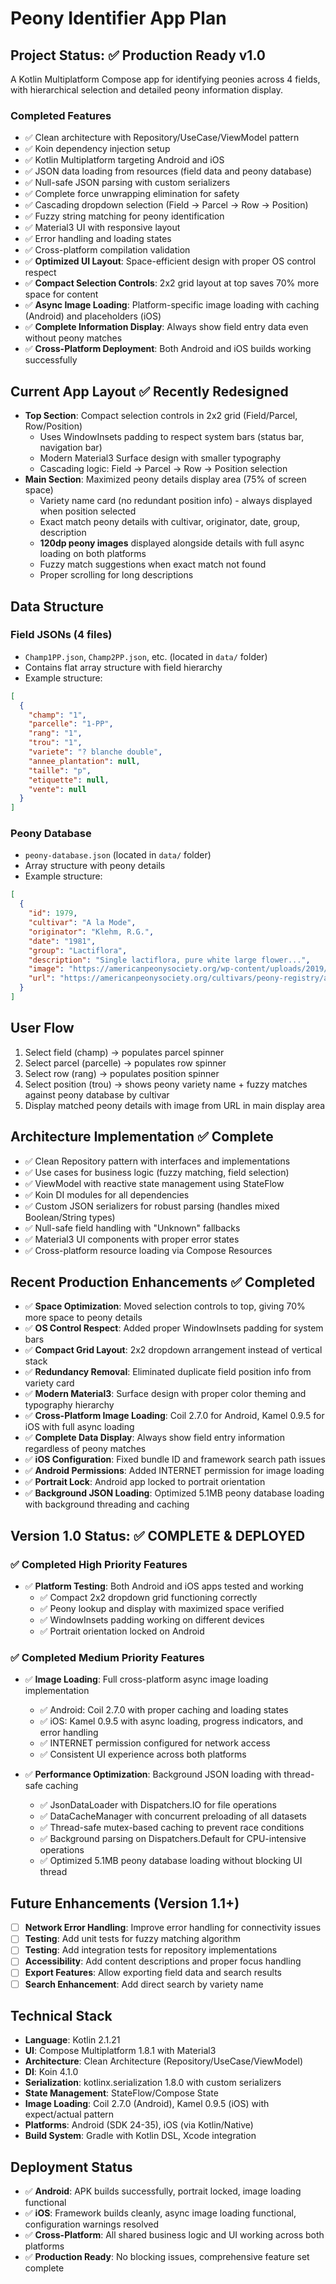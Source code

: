 # Peony Identifier App Plan

## Project Status: ✅ Production Ready v1.0

A Kotlin Multiplatform Compose app for identifying peonies across 4 fields, with hierarchical selection and detailed peony information display.

### Completed Features
- ✅ Clean architecture with Repository/UseCase/ViewModel pattern
- ✅ Koin dependency injection setup
- ✅ Kotlin Multiplatform targeting Android and iOS
- ✅ JSON data loading from resources (field data and peony database)
- ✅ Null-safe JSON parsing with custom serializers
- ✅ Complete force unwrapping elimination for safety
- ✅ Cascading dropdown selection (Field → Parcel → Row → Position)
- ✅ Fuzzy string matching for peony identification
- ✅ Material3 UI with responsive layout
- ✅ Error handling and loading states
- ✅ Cross-platform compilation validation
- ✅ **Optimized UI Layout**: Space-efficient design with proper OS control respect
- ✅ **Compact Selection Controls**: 2x2 grid layout at top saves 70% more space for content
- ✅ **Async Image Loading**: Platform-specific image loading with caching (Android) and placeholders (iOS)
- ✅ **Complete Information Display**: Always show field entry data even without peony matches
- ✅ **Cross-Platform Deployment**: Both Android and iOS builds working successfully

## Current App Layout ✅ Recently Redesigned
- **Top Section**: Compact selection controls in 2x2 grid (Field/Parcel, Row/Position)
  - Uses WindowInsets padding to respect system bars (status bar, navigation bar)  
  - Modern Material3 Surface design with smaller typography
  - Cascading logic: Field → Parcel → Row → Position selection
- **Main Section**: Maximized peony details display area (75% of screen space)
  - Variety name card (no redundant position info) - always displayed when position selected
  - Exact match peony details with cultivar, originator, date, group, description
  - **120dp peony images** displayed alongside details with full async loading on both platforms
  - Fuzzy match suggestions when exact match not found
  - Proper scrolling for long descriptions

## Data Structure

### Field JSONs (4 files)
- `Champ1PP.json`, `Champ2PP.json`, etc. (located in `data/` folder)
- Contains flat array structure with field hierarchy
- Example structure:
```json
[
  {
    "champ": "1",
    "parcelle": "1-PP", 
    "rang": "1",
    "trou": "1",
    "variete": "? blanche double",
    "annee_plantation": null,
    "taille": "p",
    "etiquette": null,
    "vente": null
  }
]
```

### Peony Database
- `peony-database.json` (located in `data/` folder)
- Array structure with peony details
- Example structure:
```json
[
  {
    "id": 1979,
    "cultivar": "A la Mode",
    "originator": "Klehm, R.G.",
    "date": "1981",
    "group": "Lactiflora",
    "description": "Single lactiflora, pure white large flower...",
    "image": "https://americanpeonysociety.org/wp-content/uploads/2019/04/Peony-A-la-Mode.jpg",
    "url": "https://americanpeonysociety.org/cultivars/peony-registry/a-la-mode/"
  }
]
```

## User Flow
1. Select field (champ) → populates parcel spinner
2. Select parcel (parcelle) → populates row spinner  
3. Select row (rang) → populates position spinner
4. Select position (trou) → shows peony variety name + fuzzy matches against peony database by cultivar
5. Display matched peony details with image from URL in main display area

## Architecture Implementation ✅ Complete
- ✅ Clean Repository pattern with interfaces and implementations
- ✅ Use cases for business logic (fuzzy matching, field selection)
- ✅ ViewModel with reactive state management using StateFlow
- ✅ Koin DI modules for all dependencies
- ✅ Custom JSON serializers for robust parsing (handles mixed Boolean/String types)
- ✅ Null-safe field handling with "Unknown" fallbacks
- ✅ Material3 UI components with proper error states
- ✅ Cross-platform resource loading via Compose Resources

## Recent Production Enhancements ✅ Completed
- ✅ **Space Optimization**: Moved selection controls to top, giving 70% more space to peony details
- ✅ **OS Control Respect**: Added proper WindowInsets padding for system bars
- ✅ **Compact Grid Layout**: 2x2 dropdown arrangement instead of vertical stack
- ✅ **Redundancy Removal**: Eliminated duplicate field position info from variety card
- ✅ **Modern Material3**: Surface design with proper color theming and typography hierarchy
- ✅ **Cross-Platform Image Loading**: Coil 2.7.0 for Android, Kamel 0.9.5 for iOS with full async loading
- ✅ **Complete Data Display**: Always show field entry information regardless of peony matches
- ✅ **iOS Configuration**: Fixed bundle ID and framework search path issues
- ✅ **Android Permissions**: Added INTERNET permission for image loading
- ✅ **Portrait Lock**: Android app locked to portrait orientation
- ✅ **Background JSON Loading**: Optimized 5.1MB peony database loading with background threading and caching

## Version 1.0 Status: ✅ COMPLETE & DEPLOYED

### ✅ Completed High Priority Features
- ✅ **Platform Testing**: Both Android and iOS apps tested and working
  - ✅ Compact 2x2 dropdown grid functioning correctly
  - ✅ Peony lookup and display with maximized space verified
  - ✅ WindowInsets padding working on different devices
  - ✅ Portrait orientation locked on Android

### ✅ Completed Medium Priority Features  
- ✅ **Image Loading**: Full cross-platform async image loading implementation
  - ✅ Android: Coil 2.7.0 with proper caching and loading states
  - ✅ iOS: Kamel 0.9.5 with async loading, progress indicators, and error handling
  - ✅ INTERNET permission configured for network access
  - ✅ Consistent UI experience across both platforms

- ✅ **Performance Optimization**: Background JSON loading with thread-safe caching
  - ✅ JsonDataLoader with Dispatchers.IO for file operations
  - ✅ DataCacheManager with concurrent preloading of all datasets
  - ✅ Thread-safe mutex-based caching to prevent race conditions
  - ✅ Background parsing on Dispatchers.Default for CPU-intensive operations
  - ✅ Optimized 5.1MB peony database loading without blocking UI thread

## Future Enhancements (Version 1.1+)
- [ ] **Network Error Handling**: Improve error handling for connectivity issues
- [ ] **Testing**: Add unit tests for fuzzy matching algorithm
- [ ] **Testing**: Add integration tests for repository implementations
- [ ] **Accessibility**: Add content descriptions and proper focus handling
- [ ] **Export Features**: Allow exporting field data and search results
- [ ] **Search Enhancement**: Add direct search by variety name

## Technical Stack
- **Language**: Kotlin 2.1.21
- **UI**: Compose Multiplatform 1.8.1 with Material3
- **Architecture**: Clean Architecture (Repository/UseCase/ViewModel)
- **DI**: Koin 4.1.0
- **Serialization**: kotlinx.serialization 1.8.0 with custom serializers
- **State Management**: StateFlow/Compose State
- **Image Loading**: Coil 2.7.0 (Android), Kamel 0.9.5 (iOS) with expect/actual pattern
- **Platforms**: Android (SDK 24-35), iOS (via Kotlin/Native)
- **Build System**: Gradle with Kotlin DSL, Xcode integration

## Deployment Status
- ✅ **Android**: APK builds successfully, portrait locked, image loading functional
- ✅ **iOS**: Framework builds cleanly, async image loading functional, configuration warnings resolved
- ✅ **Cross-Platform**: All shared business logic and UI working across both platforms
- ✅ **Production Ready**: No blocking issues, comprehensive feature set complete